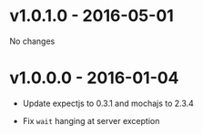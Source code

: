 # v1.0.1.0 - 2016-05-01

No changes

# v1.0.0.0 - 2016-01-04

*   Update expectjs to 0.3.1 and mochajs to 2.3.4

*   Fix `wait` hanging at server exception
